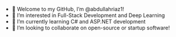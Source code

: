 - 👋 Welcome to my GitHub, I’m @abdullahriaz1!
- 👀 I’m interested in Full-Stack Development and Deep Learning
- 🌱 I’m currently learning C# and ASP.NET development
- 💞️ I’m looking to collaborate on open-source or startup software!

<!---
abdullahriaz1/abdullahriaz1 is a ✨ special ✨ repository because its `README.md` (this file) appears on your GitHub profile.
You can click the Preview link to take a look at your changes.
--->
